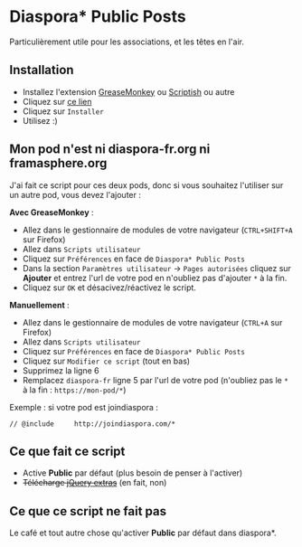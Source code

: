 Diaspora* Public Posts
======================

Particulièrement utile pour les associations, et les têtes en l'air.

## Installation

* Installez l'extension [GreaseMonkey](https://addons.mozilla.org/en-US/firefox/addon/greasemonkey/) ou [Scriptish](https://addons.mozilla.org/firefox/addon/scriptish) ou autre
* Cliquez sur [ce lien](https://raw.githubusercontent.com/SansPseudoFix/diaspora-public-posts/master/diaspora-public-posts.user.js)
* Cliquez sur ``Installer``
* Utilisez :)

## Mon pod n'est ni diaspora-fr.org ni framasphere.org

J'ai fait ce script pour ces deux pods, donc si vous souhaitez l'utiliser sur un autre pod, vous devez l'ajouter :

**Avec GreaseMonkey** :

* Allez dans le gestionnaire de modules de votre navigateur (``CTRL+SHIFT+A`` sur Firefox)
* Allez dans ``Scripts utilisateur``
* Cliquez sur ``Préférences`` en face de ``Diaspora* Public Posts``
* Dans la section ``Paramètres utilisateur`` -> ``Pages autorisées`` cliquez sur **Ajouter** et entrez l'url de votre pod en n'oubliez pas d'ajouter ``*`` à la fin.
* Cliquez sur ``OK`` et désacivez/réactivez le script.

**Manuellement** :

* Allez dans le gestionnaire de modules de votre navigateur (``CTRL+A`` sur Firefox)
* Allez dans ``Scripts utilisateur``
* Cliquez sur ``Préférences`` en face de ``Diaspora* Public Posts``
* Cliquez sur ``Modifier ce script`` (tout en bas)
* Supprimez la ligne 6
* Remplacez ``diaspora-fr`` ligne 5 par l'url de votre pod (n'oubliez pas le ``*`` à la fin : ``https://mon-pod/*``)

Exemple : si votre pod est joindiaspora :

````
// @include     http://joindiaspora.com/*
````

## Ce que fait ce script

* Active **Public** par défaut (plus besoin de penser à l'activer)
* ~~Télécharge [jQuery extras](https://greasyfork.org/fr/scripts/12083-jquery-extras)~~ (en fait, non)

## Ce que ce script ne fait pas

Le café et tout autre chose qu'activer **Public** par défaut dans diaspora*.

